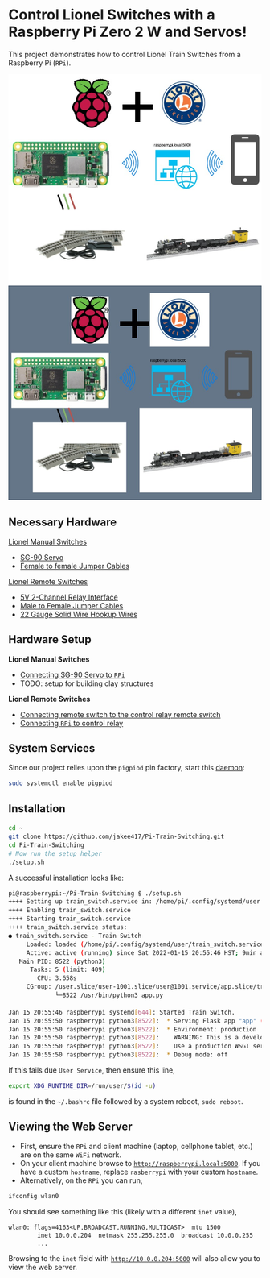 # Control Lionel Switches with a Raspberry Pi Zero 2 W and Servos!
This project demonstrates how to control Lionel Train Switches from a Raspberry Pi (`RPi`).

![Diagram](./static/diagram.jpg#gh-light-mode-only)
![Diagram](./static/darkdiagram.jpg#gh-dark-mode-only)

## Necessary Hardware
[Lionel Manual Switches](http://www.lionel.com/products/fastrack-o36-manual-switch-right-hand-6-12018/)
- [SG-90 Servo](https://www.amazon.com/Micro-Servos-Helicopter-Airplane-Controls/dp/B07MLR1498/ref=sr_1_1_sspa?crid=1R024DTWR7UM1&keywords=SG90+servo&qid=1641540462&sprefix=sg90+servo%2Caps%2C124&sr=8-1-spons&psc=1&spLa=ZW5jcnlwdGVkUXVhbGlmaWVyPUFaUjlQT1Q5UEgzQjAmZW5jcnlwdGVkSWQ9QTA3NzcxNTBMRlhKM1pNTzVYWkgmZW5jcnlwdGVkQWRJZD1BMDY1ODY0NjJVQVo1UVpWWjNQOVQmd2lkZ2V0TmFtZT1zcF9hdGYmYWN0aW9uPWNsaWNrUmVkaXJlY3QmZG9Ob3RMb2dDbGljaz10cnVl)
- [Female to female Jumper Cables
](https://www.amazon.com/EDGELEC-Breadboard-Optional-Assorted-Multicolored/dp/B07GD2BWPY/ref=sr_1_2_sspa?keywords=edgelec+120pcs+breadboard+jumper+wires&qid=1641540430&sprefix=EDGELEC+%2Caps%2C128&sr=8-2-spons&psc=1&spLa=ZW5jcnlwdGVkUXVhbGlmaWVyPUEzQUlVRkxCOTRZTzROJmVuY3J5cHRlZElkPUEwNTcxMzM4M0czSzhEQ1QyV0FSWCZlbmNyeXB0ZWRBZElkPUEwNDMxMzE5MlUwTkxJNUdHODJCVSZ3aWRnZXROYW1lPXNwX2F0ZiZhY3Rpb249Y2xpY2tSZWRpcmVjdCZkb05vdExvZ0NsaWNrPXRydWU=)

[Lionel Remote Switches](http://www.lionel.com/products/fastrack-o36-remote-switch-right-hand-6-12046/)
- [5V 2-Channel Relay Interface](https://www.amazon.com/SainSmart-101-70-100-2-Channel-Relay-Module/dp/B0057OC6D8/ref=sr_1_1?keywords=sainsmart+2-channel&qid=1641540392&sr=8-1)
- [Male to Female Jumper Cables](https://www.amazon.com/EDGELEC-Breadboard-Optional-Assorted-Multicolored/dp/B07GD2BWPY/ref=sr_1_2_sspa?keywords=edgelec+120pcs+breadboard+jumper+wires&qid=1641540430&sprefix=EDGELEC+%2Caps%2C128&sr=8-2-spons&psc=1&spLa=ZW5jcnlwdGVkUXVhbGlmaWVyPUEzQUlVRkxCOTRZTzROJmVuY3J5cHRlZElkPUEwNTcxMzM4M0czSzhEQ1QyV0FSWCZlbmNyeXB0ZWRBZElkPUEwNDMxMzE5MlUwTkxJNUdHODJCVSZ3aWRnZXROYW1lPXNwX2F0ZiZhY3Rpb249Y2xpY2tSZWRpcmVjdCZkb05vdExvZ0NsaWNrPXRydWU=)
- [22 Gauge Solid Wire Hookup Wires](https://www.amazon.com/Gauge-Wire-Solid-Hookup-Wires/dp/B088KQFHV7/ref=sr_1_2?crid=3RJFP5R14PQE&keywords=22+gauge+solid+wire+hookup+wire&qid=1641540503&sprefix=sg90+servo%2Caps%2C127&sr=8-2)


## Hardware Setup
**Lionel Manual Switches**
- [Connecting SG-90 Servo to `RPi`](https://youtu.be/xHDT4CwjUQE?t=323)
- TODO: setup for building clay structures

**Lionel Remote Switches**
- [Connecting remote switch to the control relay remote switch](https://www.dexterindustries.com/Arduberry/example-projects-with-arduberry-and-raspberry-pi/lionel-train-switch-control-with-a-raspberry-pi-2/)
- [Connecting `RPi` to control relay](https://www.electronicshub.org/control-a-relay-using-raspberry-pi/)

## System Services
Since our project relies upon the `pigpiod` pin factory, start this [daemon](https://en.wikipedia.org/wiki/Daemon_(computing)):
```bash
sudo systemctl enable pigpiod
```

## Installation
```bash
cd ~
git clone https://github.com/jakee417/Pi-Train-Switching.git
cd Pi-Train-Switching
# Now run the setup helper
./setup.sh
```
A successful installation looks like:
```bash
pi@raspberrypi:~/Pi-Train-Switching $ ./setup.sh 
++++ Setting up train_switch.service in: /home/pi/.config/systemd/user
++++ Enabling train_switch.service
++++ Starting train_switch.service
++++ train_switch.service status:
● train_switch.service - Train Switch
     Loaded: loaded (/home/pi/.config/systemd/user/train_switch.service; enabled; vendor preset: enabled)
     Active: active (running) since Sat 2022-01-15 20:55:46 HST; 9min ago
   Main PID: 8522 (python3)
      Tasks: 5 (limit: 409)
        CPU: 3.658s
     CGroup: /user.slice/user-1001.slice/user@1001.service/app.slice/train_switch.service
             └─8522 /usr/bin/python3 app.py

Jan 15 20:55:46 raspberrypi systemd[644]: Started Train Switch.
Jan 15 20:55:50 raspberrypi python3[8522]:  * Serving Flask app "app" (lazy loading)
Jan 15 20:55:50 raspberrypi python3[8522]:  * Environment: production
Jan 15 20:55:50 raspberrypi python3[8522]:    WARNING: This is a development server. Do not use it in a production deployment.
Jan 15 20:55:50 raspberrypi python3[8522]:    Use a production WSGI server instead.
Jan 15 20:55:50 raspberrypi python3[8522]:  * Debug mode: off
```

If this fails due `User Service`, then ensure this line,
```bash
export XDG_RUNTIME_DIR=/run/user/$(id -u)
```
is found in the `~/.bashrc` file followed by a system reboot, `sudo reboot`.

## Viewing the Web Server
- First, ensure the `RPi` and client machine (laptop, cellphone tablet, etc.) are on the same `WiFi` network. 
- On your client machine  browse to [`http://raspberrypi.local:5000`](http://raspberrypi.local:5000). If you have a custom `hostname`, replace  `rasberrypi` with your custom `hostname`.
- Alternatively, on the `RPi` you can run,
```bash
ifconfig wlan0
```
You should see something like this (likely with a different `inet` value),
```
wlan0: flags=4163<UP,BROADCAST,RUNNING,MULTICAST>  mtu 1500
        inet 10.0.0.204  netmask 255.255.255.0  broadcast 10.0.0.255
        ...
```
Browsing to the `inet` field with [`http://10.0.0.204:5000`](http://10.0.0.204:5000) will also allow you to view the web server.
